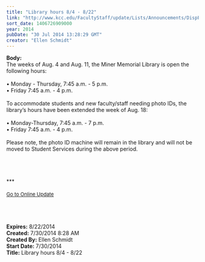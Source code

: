 ```yaml
---
title: "Library hours 8/4 - 8/22"
link: "http://www.kcc.edu/FacultyStaff/update/Lists/Announcements/DispForm.aspx?ID=1576"
sort_date: 1406726909000
year: 2014
pubDate: "30 Jul 2014 13:28:29 GMT"
creator: "Ellen Schmidt"
---
```


<div><b>Body:</b> <div class="ExternalClass0FB4D68C73E84C3B89A0A9AED58F09DD">
<div>The weeks of Aug. 4 and Aug. 11, the Miner Memorial Library is open the following hours:</div>
<div><br />• Monday - Thursday, 7:45 a.m. - 5 p.m.<br />• Friday 7:45 a.m. - 4 p.m.</div>
<div><br />To accommodate students and new faculty/staff needing photo IDs, the library’s hours have been extended the week of Aug. 18:</div>
<div><br />• Monday-Thursday, 7:45 a.m. - 7 p.m.<br />• Friday 7:45 a.m. - 4 p.m.</div>
<div><br />Please note, the photo ID machine will remain in the library and will not be moved to Student Services during the above period.</div>
<div> </div>
<div> </div>
<div>
<div> </div>
<div> </div>
<div>***</div>
<div> </div>
<div>
<div><font size="2"><a href="/FacultyStaff/update/Pages/dailyupdate.aspx">Go to Online Update</a></font></div>
<div><font size="2"></font> </div></div></div>
<div> </div>
<div><br /> </div></div></div>
<div><b>Expires:</b> 8/22/2014</div>
<div><b>Created:</b> 7/30/2014 8:28 AM</div>
<div><b>Created By:</b> Ellen Schmidt</div>
<div><b>Start Date:</b> 7/30/2014</div>
<div><b>Title:</b> Library hours 8/4 - 8/22</div>
